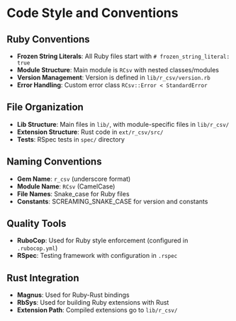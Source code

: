 # Code Style and Conventions

## Ruby Conventions
- **Frozen String Literals**: All Ruby files start with `# frozen_string_literal: true`
- **Module Structure**: Main module is `RCsv` with nested classes/modules
- **Version Management**: Version is defined in `lib/r_csv/version.rb`
- **Error Handling**: Custom error class `RCsv::Error < StandardError`

## File Organization
- **Lib Structure**: Main files in `lib/`, with module-specific files in `lib/r_csv/`
- **Extension Structure**: Rust code in `ext/r_csv/src/`
- **Tests**: RSpec tests in `spec/` directory

## Naming Conventions
- **Gem Name**: `r_csv` (underscore format)
- **Module Name**: `RCsv` (CamelCase)
- **File Names**: Snake_case for Ruby files
- **Constants**: SCREAMING_SNAKE_CASE for version and constants

## Quality Tools
- **RuboCop**: Used for Ruby style enforcement (configured in `.rubocop.yml`)
- **RSpec**: Testing framework with configuration in `.rspec`

## Rust Integration
- **Magnus**: Used for Ruby-Rust bindings
- **RbSys**: Used for building Ruby extensions with Rust
- **Extension Path**: Compiled extensions go to `lib/r_csv/`